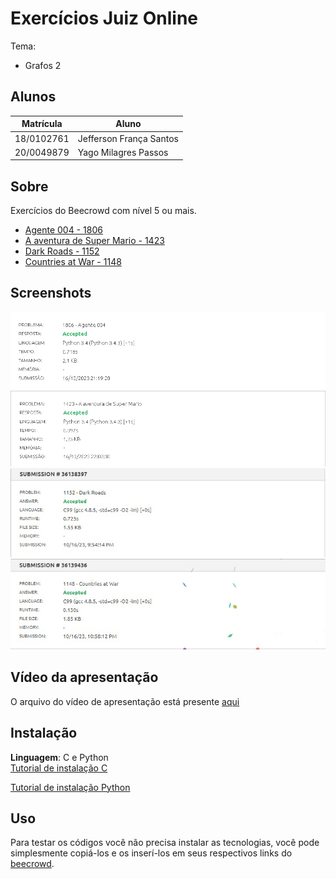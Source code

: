 # Exercícios Juiz Online

Tema:
 - Grafos 2 

## Alunos
| Matrícula  | Aluno                   |
| ---------- | ----------------------- |
| 18/0102761 | Jefferson França Santos |
| 20/0049879 |  Yago Milagres Passos   |

## Sobre 
Exercícios do Beecrowd com nível 5 ou mais.

- [Agente 004 - 1806](https://www.beecrowd.com.br/repository/UOJ_1806.html)
- [A aventura de Super Mario - 1423](https://www.beecrowd.com.br/repository/UOJ_1423.html)
- [Dark Roads - 1152](https://www.beecrowd.com.br/repository/UOJ_1152.html)
- [Countries at War - 1148](https://www.beecrowd.com.br/repository/UOJ_1148.html)

## Screenshots
![Accepted 1806](Agente_004_1806/img/1806.png)
![Accepted 1423](A_aventura_de_Super_Mario_1423/img/1423.png)
![Accepted 1152](Dark_Roads_1152/img/1152.jpg)
![Accepted 1148](Countries_at_War_1148/img/1148.jpg)

## Vídeo da apresentação
O arquivo do vídeo de apresentação está presente [aqui](ApresentaçãoDosCódigos.mp4)

## Instalação 
**Linguagem**: C e Python<br>
[Tutorial de instalação C](https://learn.microsoft.com/pt-br/cpp/build/vscpp-step-0-installation?)

[Tutorial de instalação Python](https://www.digitalocean.com/community/tutorials/install-python-windows-10)

## Uso 
Para testar os códigos você não precisa instalar as tecnologias, você pode simplesmente copiá-los e os inserí-los em seus respectivos links do [beecrowd](https://www.beecrowd.com.br/judge/en/login).

